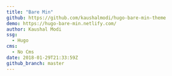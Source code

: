 ```yaml
---
title: "Bare Min"
github: https://github.com/kaushalmodi/hugo-bare-min-theme
demo: https://hugo-bare-min.netlify.com/
author: Kaushal Modi
ssg:
  - Hugo
cms:
  - No Cms
date: 2018-01-29T21:33:59Z
github_branch: master
---
```

